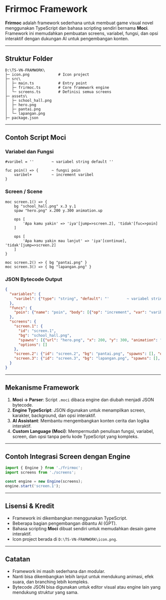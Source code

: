 # Frirmoc Framework

**Frirmoc** adalah framework sederhana untuk membuat game visual novel menggunakan TypeScript dan bahasa scripting sendiri bernama **Moci**. Framework ini memudahkan pembuatan screens, variabel, fungsi, dan opsi interaktif dengan dukungan AI untuk pengembangan konten.

---

## Struktur Folder

```
D:\TS-VN-FRAMWORK\
├─ icon.png             # Icon project
├─ src\
│  ├─ main.ts           # Entry point
│  ├─ frirmoc.ts        # Core framework engine
│  └─ screens.ts        # Definisi semua screens
├─ assets\
│  ├─ school_hall.png
│  ├─ hero.png
│  ├─ pantai.png
│  └─ lapangan.png
├─ package.json
```

---

## Contoh Script Moci

### Variabel dan Fungsi

```moci
#varibel = ''        ~ variabel string default ''

fuc poin() => {      ~ fungsi poin
    varibel+         ~ increment varibel
}
```

### Screen / Scene

```moci
moc screen.1() => {
    bg "school_hall.png" x.3 y.1
    spaw "hero.png" x.200 y.300 animation.up

    ops [
        'Apa kamu yakin' => 'iya'[jump=>screen.2], 'tidak'[fuc=>poin]
    ]

    ops [
        'Apa kamu yakin mau lanjut' => 'iya'[continue], 'tidak'[jump=>screen.2]
    ]
}

moc screen.2() => { bg "pantai.png" }
moc screen.3() => { bg "lapangan.png" }
```

### JSON Bytecode Output

```json
{
  "variables": {
    "varibel": {"type": "string", "default": "'        ~ variabel string default '"}
  },
  "funcs": {
    "poin": {"name": "poin", "body": [{"op": "increment", "var": "varibel"}]}
  },
  "screens": {
    "screen.1": {
      "id": "screen.1",
      "bg": "school_hall.png",
      "spawns": [{"url": "hero.png", "x": 200, "y": 300, "animation": "up"}],
      "options": []
    },
    "screen.2": {"id": "screen.2", "bg": "pantai.png", "spawns": [], "options": []},
    "screen.3": {"id": "screen.3", "bg": "lapangan.png", "spawns": [], "options": []}
  }
}
```

---

## Mekanisme Framework

1. **Moci → Parser**: Script `.moci` dibaca engine dan diubah menjadi JSON bytecode.
2. **Engine TypeScript**: JSON digunakan untuk menampilkan screen, karakter, background, dan opsi interaktif.
3. **AI Assistant**: Membantu mengembangkan konten cerita dan logika interaktif.
4. **Custom Language (Moci)**: Mempermudah penulisan fungsi, variabel, screen, dan opsi tanpa perlu kode TypeScript yang kompleks.

---

## Contoh Integrasi Screen dengan Engine

```ts
import { Engine } from './frirmoc';
import screens from './screens';

const engine = new Engine(screens);
engine.start('screen.1');
```

---

## Lisensi & Kredit

* Framework ini dikembangkan menggunakan TypeScript.
* Beberapa bagian pengembangan dibantu AI (GPT).
* Bahasa scripting **Moci** dibuat sendiri untuk memudahkan desain game interaktif.
* Icon project berada di `D:\TS-VN-FRAMWORK\icon.png`.

---

## Catatan

* Framework ini masih sederhana dan modular.
* Nanti bisa dikembangkan lebih lanjut untuk mendukung animasi, efek suara, dan branching lebih kompleks.
* Bytecode JSON bisa digunakan untuk editor visual atau engine lain yang mendukung struktur yang sama.
